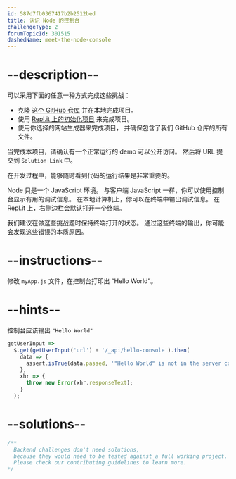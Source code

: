 ```yaml
---
id: 587d7fb0367417b2b2512bed
title: 认识 Node 的控制台
challengeType: 2
forumTopicId: 301515
dashedName: meet-the-node-console
---
```


# --description--

可以采用下面的任意一种方式完成这些挑战：

- 克隆 [这个 GitHub 仓库](https://github.com/freeCodeCamp/boilerplate-express/) 并在本地完成项目。
- 使用 [Repl.it 上的初始化项目](https://repl.it/github/freeCodeCamp/boilerplate-express) 来完成项目。
- 使用你选择的网站生成器来完成项目， 并确保包含了我们 GitHub 仓库的所有文件。

当完成本项目，请确认有一个正常运行的 demo 可以公开访问。 然后将 URL 提交到 `Solution Link` 中。

在开发过程中，能够随时看到代码的运行结果是非常重要的。

Node 只是一个 JavaScript 环境。 与客户端 JavaScript 一样，你可以使用控制台显示有用的调试信息。 在本地计算机上，你可以在终端中输出调试信息。 在 Repl.it 上，右侧边栏会默认打开一个终端。

我们建议在做这些挑战题时保持终端打开的状态。 通过这些终端的输出，你可能会发现这些错误的本质原因。

# --instructions--

修改 `myApp.js` 文件，在控制台打印出 “Hello World”。

# --hints--

控制台应该输出 `"Hello World"`

```js
getUserInput =>
  $.get(getUserInput('url') + '/_api/hello-console').then(
    data => {
      assert.isTrue(data.passed, '"Hello World" is not in the server console');
    },
    xhr => {
      throw new Error(xhr.responseText);
    }
  );
```

# --solutions--

```js
/**
  Backend challenges don't need solutions, 
  because they would need to be tested against a full working project. 
  Please check our contributing guidelines to learn more.
*/
```

